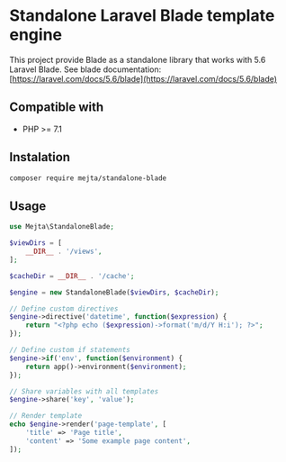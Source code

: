 # Standalone Laravel Blade template engine

This project provide Blade as a standalone library that works with 5.6 Laravel Blade.
See blade documentation: [https://laravel.com/docs/5.6/blade](https://laravel.com/docs/5.6/blade)

## Compatible with

- PHP >= 7.1

## Instalation

```bash
composer require mejta/standalone-blade
```

## Usage

```php
use Mejta\StandaloneBlade;

$viewDirs = [
    __DIR__ . '/views',
];

$cacheDir = __DIR__ . '/cache';

$engine = new StandaloneBlade($viewDirs, $cacheDir);

// Define custom directives
$engine->directive('datetime', function($expression) {
    return "<?php echo ($expression)->format('m/d/Y H:i'); ?>";
});

// Define custom if statements
$engine->if('env', function($environment) {
    return app()->environment($environment);
});

// Share variables with all templates
$engine->share('key', 'value');

// Render template
echo $engine->render('page-template', [
    'title' => 'Page title',
    'content' => 'Some example page content',
]);

```

